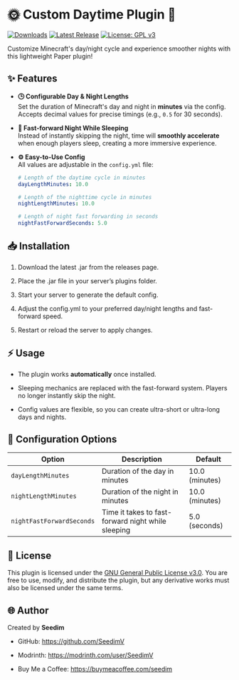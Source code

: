 # 🌞 Custom Daytime Plugin 🌙

[![Downloads](https://img.shields.io/modrinth/dt/C7YliNqw?logo=modrinth&logoColor=white&style=for-the-badge)](https://modrinth.com/project/custom-daytime)
[![Latest Release](https://img.shields.io/github/v/release/SeedimV/CustomDaytime?logo=modrinth&logoColor=white&style=for-the-badge)](https://modrinth.com/project/custom-daytime)
[![License: GPL v3](https://img.shields.io/badge/License-GPLv3-blue.svg?style=for-the-badge)](https://github.com/SeedimV/CustomDaytime?tab=GPL-3.0-1-ov-file#readme)

Customize Minecraft's day/night cycle and experience smoother nights with this lightweight Paper plugin!

## ✨ Features

- **🕒 Configurable Day & Night Lengths**  
  Set the duration of Minecraft's day and night in **minutes** via the config. Accepts decimal values for precise timings (e.g., `0.5` for 30 seconds).

- **🌙 Fast-forward Night While Sleeping**  
  Instead of instantly skipping the night, time will **smoothly accelerate** when enough players sleep, creating a more immersive experience.

- **⚙️ Easy-to-Use Config**  
  All values are adjustable in the `config.yml` file:
  ```yaml
  # Length of the daytime cycle in minutes
  dayLengthMinutes: 10.0

  # Length of the nighttime cycle in minutes
  nightLengthMinutes: 10.0

  # Length of night fast forwarding in seconds
  nightFastForwardSeconds: 5.0

## 📥 Installation

1. Download the latest .jar from the releases page.

2. Place the .jar file in your server’s plugins folder.

3. Start your server to generate the default config.

4. Adjust the config.yml to your preferred day/night lengths and fast-forward speed.

5. Restart or reload the server to apply changes.

## ⚡ Usage

- The plugin works **automatically** once installed.

- Sleeping mechanics are replaced with the fast-forward system. Players no longer instantly skip the night.

- Config values are flexible, so you can create ultra-short or ultra-long days and nights.

## 📝 Configuration Options

| Option                    | Description                                        | Default        |
|---------------------------|----------------------------------------------------|----------------|
| `dayLengthMinutes`        | Duration of the day in minutes                     | 10.0 (minutes) |
| `nightLengthMinutes`      | Duration of the night in minutes                   | 10.0 (minutes) |
| `nightFastForwardSeconds` | Time it takes to fast-forward night while sleeping | 5.0 (seconds)  |

## 📜 License
This plugin is licensed under the [GNU General Public License v3.0](https://github.com/SeedimV/CustomDaytime/blob/master/LICENSE). You are free to use, modify, and distribute the plugin, but any derivative works must also be licensed under the same terms.

## 🌐 Author
Created by **Seedim**
- GitHub: https://github.com/SeedimV

- Modrinth: https://modrinth.com/user/SeedimV

- Buy Me a Coffee: https://buymeacoffee.com/seedim

